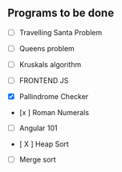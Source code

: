 ## Programs to be done

- [ ] Travelling Santa Problem

- [ ] Queens problem

- [ ] Kruskals algorithm

- [ ] FRONTEND JS

- [X] Pallindrome Checker

- [x ] Roman Numerals

- [ ] Angular 101

- [ X ] Heap Sort

- [ ] Merge sort
